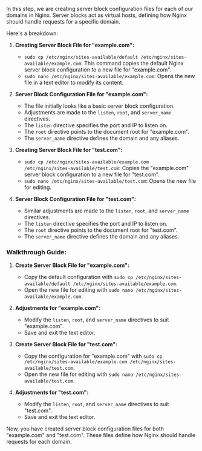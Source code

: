 
In this step, we are creating server block configuration files for each of our domains in Nginx. Server blocks act as virtual hosts, defining how Nginx should handle requests for a specific domain.

Here's a breakdown:

1. **Creating Server Block File for "example.com":**
   - `sudo cp /etc/nginx/sites-available/default /etc/nginx/sites-available/example.com`: This command copies the default Nginx server block configuration to a new file for "example.com".
   - `sudo nano /etc/nginx/sites-available/example.com`: Opens the new file in a text editor to modify its content.

2. **Server Block Configuration File for "example.com":**
   - The file initially looks like a basic server block configuration.
   - Adjustments are made to the `listen`, `root`, and `server_name` directives.
   - The `listen` directive specifies the port and IP to listen on.
   - The `root` directive points to the document root for "example.com".
   - The `server_name` directive defines the domain and any aliases.

3. **Creating Server Block File for "test.com":**
   - `sudo cp /etc/nginx/sites-available/example.com /etc/nginx/sites-available/test.com`: Copies the "example.com" server block configuration to a new file for "test.com".
   - `sudo nano /etc/nginx/sites-available/test.com`: Opens the new file for editing.

4. **Server Block Configuration File for "test.com":**
   - Similar adjustments are made to the `listen`, `root`, and `server_name` directives.
   - The `listen` directive specifies the port and IP to listen on.
   - The `root` directive points to the document root for "test.com".
   - The `server_name` directive defines the domain and any aliases.

### Walkthrough Guide:

1. **Create Server Block File for "example.com":**
   - Copy the default configuration with `sudo cp /etc/nginx/sites-available/default /etc/nginx/sites-available/example.com`.
   - Open the new file for editing with `sudo nano /etc/nginx/sites-available/example.com`.

2. **Adjustments for "example.com":**
   - Modify the `listen`, `root`, and `server_name` directives to suit "example.com".
   - Save and exit the text editor.

3. **Create Server Block File for "test.com":**
   - Copy the configuration for "example.com" with `sudo cp /etc/nginx/sites-available/example.com /etc/nginx/sites-available/test.com`.
   - Open the new file for editing with `sudo nano /etc/nginx/sites-available/test.com`.

4. **Adjustments for "test.com":**
   - Modify the `listen`, `root`, and `server_name` directives to suit "test.com".
   - Save and exit the text editor.

Now, you have created server block configuration files for both "example.com" and "test.com". These files define how Nginx should handle requests for each domain.

